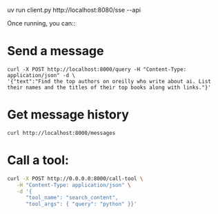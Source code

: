 uv run client.py http://localhost:8080/sse --api

Once running, you can::

# Send a message

```
curl -X POST http://localhost:8000/query -H "Content-Type: application/json" -d \
'{"text":"Find the top authors on oreilly who write about ai. List their names and the titles of their top books along with links."}'
```

# Get message history

```
curl http://localhost:8000/messages
```

# Call a tool:

```bash
curl -X POST http://0.0.0.0:8000/call-tool \
   -H "Content-Type: application/json" \
   -d '{
      "tool_name": "search_content",
      "tool_args": { "query": "python" }}'
```
